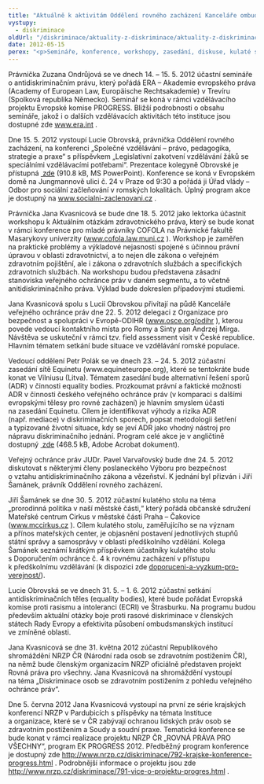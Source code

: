 ```yaml
---
title: "Aktuálně k aktivitám Oddělení rovného zacházení Kanceláře ombudsmana"
vystupy:
  - diskriminace
oldUrl: "/diskriminace/aktuality-z-diskriminace/aktuality-z-diskriminace-2012/aktualne-k-aktivitam-oddeleni-rovneho-zachazeni-kancelare-ombudsmana/"
date: 2012-05-15
perex: "<p>Semináře, konference, workshopy, zasedání, diskuse, kulaté stoly, setkání a shromáždění, kterých se účastní právničky a právníci Oddělení rovného zacházení. </p>"
---
```


<!-- imported from the old website -->

<p class="align-blok">Právnička Zuzana Ondrůjová se ve dnech 14. – 15. 5. 2012 účastní semináře o antidiskriminačním právu, který pořádá ERA – Akademie evropského práva (Academy of European Law, Europäische Rechtsakademie) v Trevíru (Spolková republika Německo). Seminář se koná v rámci vzdělávacího projektu Evropské komise PROGRESS. Bližší podrobnosti o obsahu semináře, jakož i o dalších vzdělávacích aktivitách této instituce jsou dostupné zde <a title="Otevření do nového okna" href="http://www.era.int/" target="_blank">www.era.int</a> .</p><p class="align-blok">Dne 15. 5. 2012 vystoupí Lucie Obrovská, právnička Oddělení rovného zacházení, na konferenci „Společné vzdělávání – právo, pedagogika, strategie a praxe“ s příspěvkem „Legislativní zakotvení vzdělávání žáků se speciálními vzdělávacími potřebami“. Prezentace kolegyně Obrovské je přístupná <a title="Otevření do nového okna" href="/uploads-import/DISKRIMINACE/aktuality/Obrovska_-_Legislativni_zakotveni_vzdelavani_zaku.ppt" target="_blank"> zde</a> (910.8 kB, MS PowerPoint). Konference se koná v Evropském domě na Jungmannově ulici č. 24 v Praze od 9:30 a pořádá ji Úřad vlády – Odbor pro sociální začleňování v romských lokalitách. Úplný program akce je dostupný na <a title="Otevření do nového okna" href="http://www.socialni-zaclenovani.cz/" target="_blank">www.socialni-zaclenovani.cz</a> . </p><p class="align-bottom align-blok">Právnička Jana Kvasnicová se bude dne 18. 5. 2012 jako lektorka účastnit workshopu k Aktuálním otázkám zdravotnického práva, který se bude konat v rámci konference pro mladé právníky COFOLA na Právnické fakultě Masarykovy univerzity (<a title="Otevření do nového okna" href="http://www.cofola.law.muni.cz/" target="_blank">www.cofola.law.muni.cz</a> ). Workshop je zaměřen na praktické problémy a výkladové nejasnosti spojené s účinnou právní úpravou v oblasti zdravotnictví, a to nejen dle zákona o veřejném zdravotním pojištění, ale i zákona o zdravotních službách a specifických zdravotních službách. Na workshopu budou představena zásadní stanoviska veřejného ochránce práv v daném segmentu, a to včetně anitidiskriminačního práva. Výklad bude dokreslen případovými studiemi.</p><p class="align-blok">Jana Kvasnicová spolu s Lucií Obrovskou přivítají na půdě Kanceláře veřejného ochránce práv dne 22. 5. 2012 delegaci z Organizace pro bezpečnost a spolupráci v Evropě-ODIHR (<a title="Otevření do nového okna" href="http://www.osce.org/odihr" target="_blank">www.osce.org/odihr</a> ), kterou povede vedoucí kontaktního místa pro Romy a Sinty pan Andrzej Mirga. Návštěva se uskuteční v rámci tzv. field assessment visit v České republice. Hlavním tématem setkání bude situace ve vzdělávání romské populace.</p><p class="align-blok">Vedoucí oddělení Petr Polák se ve dnech 23. – 24. 5. 2012 zúčastní zasedání sítě Equinetu (www.equineteurope.org), které se tentokráte bude konat ve Vilniusu (Litva). Tématem zasedání bude alternativní řešení sporů (ADR) v činnosti equality bodies. Prozkoumat právní a faktické možnosti ADR v činnosti českého veřejného ochránce práv (v komparaci s dalšími evropskými tělesy pro rovné zacházení) je hlavním smyslem účasti na zasedání Equinetu. Cílem je identifikovat výhody a rizika ADR (např. mediace) v diskriminačních sporech, popsat metodologii šetření a typizované životní situace, kdy se jeví ADR jako vhodný nástroj pro nápravu diskriminačního jednání. Program celé akce je v angličtině dostupný <a title="Otevření do nového okna" href="/uploads-import/DISKRIMINACE/aktuality/Equinet_Legal_Training__Draft_Programme_FOR_PUBLICATION.pdf" target="_blank"> zde</a> (468.5 kB, Adobe Acrobat dokument).</p><p class="align-blok">Veřejný ochránce práv JUDr. Pavel Varvařovský bude dne 24. 5. 2012 diskutovat s některými členy poslaneckého Výboru pro bezpečnost o vztahu antidiskriminačního zákona a vězeňství. K jednání byl přizván i Jiří Šamánek, právník Oddělení rovného zacházení.</p><p class="align-blok">Jiří Šamánek se dne 30. 5. 2012 zúčastní kulatého stolu na téma „prorodinná politika v naší městské části,“ který pořádá občanské sdružení Mateřské centrum Cirkus v městské části Praha – Čakovice (<a title="Otevření do nového okna" href="http://www.mccirkus.cz/" target="_blank">www.mccirkus.cz</a> ). Cílem kulatého stolu, zaměřujícího se na význam a přínos mateřských center, je objasnění postavení jednotlivých stupňů státní správy a samosprávy v oblasti předškolního vzdělání. Kolega Šamánek seznámí krátkým příspěvkem účastníky kulatého stolu s Doporučením ochránce č. 4 k rovnému zacházení v přístupu k předškolnímu vzdělávání (k dispozici zde <a href="https://www.ochrance.cz/diskriminace/doporuceni-a-vyzkum-pro-verejnost/">doporuceni-a-vyzkum-pro-verejnost/</a>).</p><p class="align-blok">Lucie Obrovská se ve dnech 31. 5. – 1. 6. 2012 zúčastní setkání antidiskriminačních těles (equality bodies), které bude pořádat Evropská komise proti rasismu a intoleranci (ECRI) ve Štrasburku. Na programu budou především aktuální otázky boje proti rasové diskriminace v členských státech Rady Evropy a efektivita působení ombudsmanských institucí ve zmíněné oblasti. </p><p class="align-blok">Jana Kvasnicová se dne 31. května 2012 zúčastní Republikového shromáždění NRZP ČR (Národní rada osob se zdravotním postižením ČR), na němž bude členským organizacím NRZP oficiálně představen projekt Rovná práva pro všechny. Jana Kvasnicová na shromáždění vystoupí na téma „Diskriminace osob se zdravotním postižením z pohledu veřejného ochránce práv“. </p><p class="align-blok">Dne 5. června 2012 Jana Kvasnicová vystoupí na první ze série krajských konferencí NRZP v Pardubicích s příspěvky na témata Instituce a organizace, které se v ČR zabývají ochranou lidských práv osob se zdravotním postižením a Soudy a soudní praxe. Tematická konference se bude konat v rámci realizace projektu NRZP ČR „ROVNÁ PRÁVA PRO VŠECHNY“, program EK PROGRESS 2012. Předběžný program konference je dostupný zde <a title="Otevření do nového okna" href="http://www.nrzp.cz/diskriminace/792-krajske-konference-progress.html" target="_blank">http://www.nrzp.cz/diskriminace/792-krajske-konference-progress.html</a> . Podrobnější informace o projektu jsou zde <a title="Otevření do nového okna" href="http://www.nrzp.cz/diskriminace/791-vice-o-projektu-progres.html" target="_blank">http://www.nrzp.cz/diskriminace/791-vice-o-projektu-progres.html</a> . </p>
